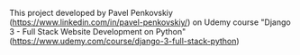 This project developed by Pavel Penkovskiy (https://www.linkedin.com/in/pavel-penkovskiy/) on Udemy course "Django 3 - Full Stack Website Development on Python" (https://www.udemy.com/course/django-3-full-stack-python)
